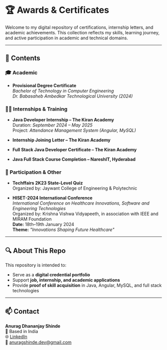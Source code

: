 # 🏆 Awards & Certificates

Welcome to my digital repository of certifications, internship letters, and academic achievements. This collection reflects my skills, learning journey, and active participation in academic and technical domains.

---

## 📂 Contents

### 🎓 Academic
- **Provisional Degree Certificate**  
  *Bachelor of Technology in Computer Engineering*  
  *Dr. Babasaheb Ambedkar Technological University (2024)*

### 🧑‍💻 Internships & Training
- **Java Developer Internship – The Kiran Academy**  
  Duration: *September 2024 – May 2025*  
  Project: *Attendance Management System (Angular, MySQL)*

- **Internship Joining Letter – The Kiran Academy**
- **Full Stack Java Developer Certificate – The Kiran Academy**
- **Java Full Stack Course Completion – NareshIT, Hyderabad**

### 🧠 Participation & Other
- **Techffairs 2K23 State-Level Quiz**  
  Organized by: Jaywant College of Engineering & Polytechnic

- **HISET-2024 International Conference**  
  *International Conference on Healthcare Innovations, Software and Engineering Technologies*  
  Organized by: Krishna Vishwa Vidyapeeth, in association with IEEE and MIRAM Foundation  
  **Date:** 18th–19th January 2024  
  **Theme:** *"Innovations Shaping Future Healthcare"*

---

## 🔍 About This Repo

This repository is intended to:
- Serve as a **digital credential portfolio**
- Support **job, internship, and academic applications**
- Provide **proof of skill acquisition** in Java, Angular, MySQL, and full stack technologies

---

## 📫 Contact

**Anurag Dhananjay Shinde**  
📍 Based in India  
🌐 [LinkedIn](https://www.linkedin.com/in/anurag-shinde)  
📧 anuragshinde.dev@gmail.com  
